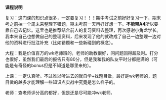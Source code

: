 **课程说明**

复习：这门课的知识点很多，一定要复习！！！期中考试之前好好复习一下，期末考之前抽一个周末来整理下错题，期末考前一天再好好想一下。**不能带A4**所以要靠自己去记忆。这里也是推荐结合前人的复习资料去整理，再次感谢小角龙学长。我本来自己也想做自己的整理资料，后来发现了他的就改成了自己一边整理一边对他的资料进行批注补充（比如错题和一些新碰到的概念）。

大程：我是价值百万的wk老师班的，老师的助教很好，问问题回得超及时。打分也很好，虽然我们最后的报告只有80分，但是我和我的队友平时分都是满的（可能是有奇怪的bonus但是不知道是哪里来的）。

上课：一定认真听。不过难以听进去的就自学+找题目做，最好是wk老师的，题目做的越多才能理解一些知识点实战中究竟是怎么样子的。

老师：查老师评分高的都好，但是还是尽可能冲wk老师。

